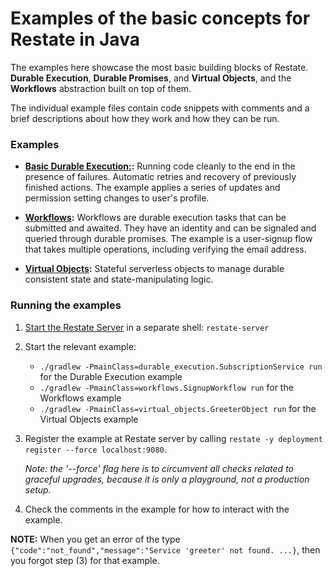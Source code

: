 # Examples of the basic concepts for Restate in Java

The examples here showcase the most basic building blocks of Restate. **Durable Execution**,
**Durable Promises**, and **Virtual Objects**, and the **Workflows** abstraction built on top
of them.

The individual example files contain code snippets with comments and a brief descriptions
about how they work and how they can be run.

### Examples

* **[Basic Durable Execution:](src/main/java/durable_execution/SubscriptionService.java):** Running code cleanly
  to the end in the presence of failures. Automatic retries and recovery of previously
  finished actions. The example applies a series of updates and permission setting changes
  to user's profile.

* **[Workflows](src/main/java/workflows/SignupWorkflow.java):** Workflows are durable execution tasks that can
  be submitted and awaited. They have an identity and can be signaled and queried
  through durable promises. The example is a user-signup flow that takes multiple
  operations, including verifying the email address.

* **[Virtual Objects](src/main/java/virtual_objects/GreeterObject.java):** Stateful serverless objects
  to manage durable consistent state and state-manipulating logic.

### Running the examples

1. [Start the Restate Server](https://docs.restate.dev/develop/local_dev) in a separate shell: 
`restate-server`

2. Start the relevant example:
    - `./gradlew -PmainClass=durable_execution.SubscriptionService run` for the Durable Execution example
    - `./gradlew -PmainClass=workflows.SignupWorkflow run` for the Workflows example
    - `./gradlew -PmainClass=virtual_objects.GreeterObject run` for the Virtual Objects example

3. Register the example at Restate server by calling
   `restate -y deployment register --force localhost:9080`.

   _Note: the '--force' flag here is to circumvent all checks related to graceful upgrades, because it is only a playground, not a production setup._

4. Check the comments in the example for how to interact with the example.

**NOTE:** When you get an error of the type `{"code":"not_found","message":"Service 'greeter' not found. ...}`, then you forgot step (3) for that example.
